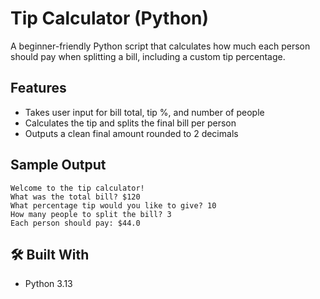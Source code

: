 # Tip Calculator (Python)

A beginner-friendly Python script that calculates how much each person should pay when splitting a bill, including a custom tip percentage.

##  Features
- Takes user input for bill total, tip %, and number of people
- Calculates the tip and splits the final bill per person
- Outputs a clean final amount rounded to 2 decimals

##  Sample Output
```
Welcome to the tip calculator!
What was the total bill? $120
What percentage tip would you like to give? 10
How many people to split the bill? 3
Each person should pay: $44.0
```


## 🛠 Built With
- Python 3.13
